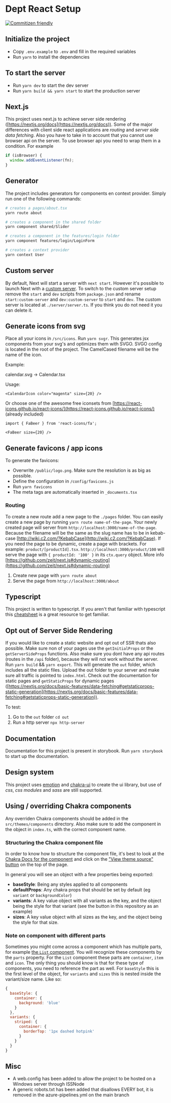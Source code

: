 # Dept React Setup

[![Commitizen friendly](https://img.shields.io/badge/commitizen-friendly-brightgreen.svg)](http://commitizen.github.io/cz-cli/)

## Initialize the project

- Copy `.env.example` to `.env` and fill in the required variables
- Run `yarn` to install the dependencies

## To start the server

- Run `yarn dev` to start the dev server
- Run `yarn build && yarn start` to start the production server

## Next.js

This project uses next.js to achieve server side rendering ([https://nextjs.org/docs](https://nextjs.org/docs)). Some of the major differences with client side react applications are _routing_ and _server side data fetching_. Also you have to take in to account that you cannot use browser api on the server. To use browser api you need to wrap them in a condition. For example

```javascript
if (isBrowser) {
  window.addEventListener(fn);
}
```

## Generator

The project includes generators for components en context provider. Simply run one of the following commands:

```bash
# creates a pages/about.tsx
yarn route about
```

```bash
# creates a component in the shared folder
yarn component shared/Slider
```

```bash
# creates a component in the features/login folder
yarn component features/login/LoginForm
```

```bash
# creates a context provider
yarn context User
```

## Custom server

By default, Next will start a server with `next start`. However it's possible to launch Next with a [custom server](https://nextjs.org/docs/advanced-features/custom-server). To switch to the custom server setup remove the `start` and `dev` scripts from `package.json` and rename `start:custom-server` and `dev:custom-server` to `start` and `dev`. The custom server is located at `./server/server.ts`. If you think you do not need it you can delete it.

## Generate icons from svg

Place all your icons in `/src/icons`. Run `yarn svgr`. This generates jsx components from your svg's and optimizes them with SVGO. SVGO config is located in the root of the project. The CamelCased filename will be the name of the icon.

Example:

calendar.svg -> Calendar.tsx

Usage:

`<CalendarIcon color="magenta" size={20} />`

Or choose one of the awesome free iconsets from [https://react-icons.github.io/react-icons/](https://react-icons.github.io/react-icons/) (already included)

```
import { FaBeer } from 'react-icons/fa';

<FaBeer size={20} />
```

## Generate favicons / app icons

To generate the favicons:

- Overwrite `/public/logo.png`. Make sure the resolution is as big as possible.
- Define the configuration in `/config/favicons.js`
- Run `yarn favicons`
- The meta tags are automatically inserted in `_documents.tsx`

### Routing

To create a new route add a new page to the `./pages` folder. You can easily create a new page by running `yarn route name-of-the-page`. Your newly created page will server from `http://localhost:3000/name-of-the-page`. Because the filename will be the same as the slug name has to be in kebab-case [http://wiki.c2.com/?KebabCase](http://wiki.c2.com/?KebabCase). If you need the page to be dynamic, create a page with brackets. For example: `product/[productId].tsx`. `http://localhost:3000/product/100` will serve the page with `{ productId: '100' }` in its `ctx.query` object. More info [https://github.com/zeit/next.js#dynamic-routing](https://github.com/zeit/next.js#dynamic-routing)

1. Create new page with `yarn route about`
2. Serve the page from `http://localhost:3000/about`

## Typescript

This project is written to typescript. If you aren't that familiar with typescript this [cheatsheet](https://github.com/typescript-cheatsheets/react-typescript-cheatsheet) is a great resource to get familiar.

## Opt out of Server Side Rendering

If you would like to create a static website and opt out of SSR thats also possible. Make sure non of your pages use the `getInitialProps` or the `getServerSideProps` functions. Also make sure you dont have any api routes (routes in the `/api` folder), because they will not work without the server. Run `yarn build` && `yarn export`. This will generate the `out` folder, which includes all the static files. Upload the out folder to your server and make sure all traffic is pointed to `index.html`. Check out the documentation for static pages and `getStaticProps` for dynamic pages ([https://nextjs.org/docs/basic-features/data-fetching#getstaticprops-static-generation](https://nextjs.org/docs/basic-features/data-fetching#getstaticprops-static-generation)).

To test:

1. Go to the `out` folder `cd out`
2. Run a http server `npx http-server`

## Documentation

Documentation for this project is present in storybook. Run `yarn storybook` to start up the documentation.

## Design system

This project uses [emotion](https://emotion.sh/docs/introduction) and [chakra-ui](https://www.npmjs.com/package/@chakra-ui/react) to create the ui library, but use of _css_, _css modules_ and _sass_ are still supported.

## Using / overriding Chakra components

Any overriden Chakra components should be added in the `src/themes/components` directory. Also make sure to add the component in the object in `index.ts`, with the correct component name.

### Structuring the Chakra component file

In order to know how to structure the component file, it's best to look at the [Chakra Docs for the component](https://chakra-ui.com/docs/data-display/divider) and click on the ["View theme source" button](https://github.com/chakra-ui/chakra-ui/blob/main/packages/theme/src/components/divider.ts) on the top of the page.

In general you will see an object with a few properties being exported:

- **baseStyle**: Being any styles applied to all components
- **defaultProps**: Any chakra props that should be set by default (eg `variant` or `backgroundColor`)
- **variants**: A key value object with all variants as the key, and the object being the style for that variant (see the button in this repository as an example)
- **sizes**: A key value object with all sizes as the key, and the object being the style for that size.

### Note on component with different parts

Sometimes you might come across a component which has multiple parts, for example [the `List` component](https://github.com/chakra-ui/chakra-ui/blob/main/packages/theme/src/components/list.ts). You will recognize these components by the `parts` property. For the `List` component these parts are `container`, `item` and `icon`. The only thing you should know is that for these type of components, you need to reference the part as well. For `baseStyle` this is the first level of the object, for `variants` and `sizes` this is nested inside the variant/size name. Like so:

```js
{
  baseStyle: {
    container: {
      background: 'blue'
    }
  },
  variants: {
    striped: {
      container: {
        borderTop: '1px dashed hotpink'
      }
    }
  }
}
```

## Misc

- A web.config has been added to allow the project to be hosted on a Windows server through ISSNode
- A generic robots.txt has been added that disallows EVERY bot, it is removed in the azure-pipelines.yml on the main branch

